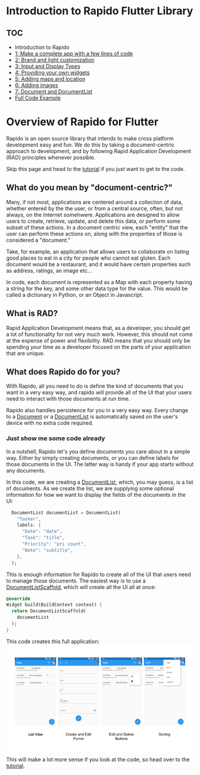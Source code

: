 # Introduction to Rapido Flutter Library
## TOC
 * Introduction to Rapido
 * [1: Make a complete app with a few lines of code](./flutter_app_in_few_lines.md)
 * [2: Brand and light customization](./customize_flutter_app.md)
 * [3: Input and Display Types](./rapido_input_types.md)
 * [4: Providing your own widgets](./custom_flutter_widgets.md)
 * [5: Adding maps and location](./flutter_maps_and_location.md)
 * [6: Adding images](./flutter_images.md)
 * [7: Document and DocumentList](./rapido_documents.md)
 * [Full Code Example](./main.dart)

# Overview of Rapido for Flutter
Rapido is an open source library that intends to make cross platform development easy and fun. We do this by taking a document-centric approach to development, and by following Rapid Application Development (RAD) principles whenever possible.

Skip this page and head to the [tutorial](flutter_app_in_few_lines.md) if you just want to get to the code. 

## What do you mean by "document-centric?"
Many, if not most, applications are centered around a collection of data, whether entered by the the user, or from a central source, often, but not always, on the Internet somehwere. Applications are designed to allow users to create, retrieve, update, and delete this data, or perform some subset of these actions. In a document centric view, each "entity" that the user can perform these actions on, along with the properties of those  is considered a "document."

Take, for example, an application that allows users to collaborate on listing good places to eat in a city for people who cannot eat gluten. Each document would be a restaurant, and it would have certain properties such as address, ratings, an image etc...

In code, each document is represented as a Map with each property having a string for the key, and some other data type for the value. This would be called a dictionary in Python, or an Object in Javascript.

## What is RAD?
Rapid Application Development means that, as a developer, you should get a lot of functionality for not very much work. However, this should not come at the expense of power and flexibility. RAD means that you should only be spending your time as a developer focused on the parts of your application that are unique.

## What does Rapido do for you?
With Rapido, all you need to do is define the kind of documents that you want in a very easy way, and rapido will provide all of the UI that your users need to interact with those documents at run time. 

Rapido also handles persistence for you in a very easy way. Every change to a [Document](https://pub.dartlang.org/documentation/rapido/latest/rapido/Document-class.html) or a [DocumentList](https://pub.dartlang.org/documentation/rapido/latest/rapido/DocumentList-class.html) is automatically saved on the user's device with no extra code required.

### Just show me some code already
In a nutshell, Rapido let's you define documents you care about in a simple way. Either by simply creating documents, or you can define labels for those documents in the UI. The latter way is handy if your app starts without any documents.

In this code, we are creating a [DocumentList](https://pub.dartlang.org/documentation/rapido/latest/rapido/DocumentList-class.html), which, you may guess, is a list of documents. As we create the list, we are supplying some optional information for how we want to display the fields of the documents in the UI:

```dart
  DocumentList documentList = DocumentList(
    "Tasker",
    labels: {
      "Date": "date",
      "Task": "title",
      "Priority": "pri count",
      "Note": "subtitle",
    },
  );
  ```

  This is enough information for Rapido to create all of the UI that users need to manage those documents. The easiest way is to use a [DocumentListScaffold](https://pub.dartlang.org/documentation/rapido/latest/rapido/DocumentListScaffold-class.html), which will create all the UI all at once:

  ```dart
  @override
  Widget build(BuildContext context) {
    return DocumentListScaffold(
      documentList
    );
  }
  ```
This code creates this full application:
![full app](../assets/basic-ui.png)

This will make a lot more sense if you look at the code, so head over to the [tutorial](flutter_app_in_few_lines.md).
